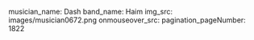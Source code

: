 musician_name: Dash
band_name: Haim
img_src: images/musician0672.png
onmouseover_src: 
pagination_pageNumber: 1822
